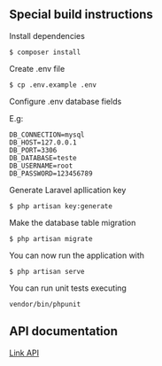 ## Special build instructions

Install dependencies

```
$ composer install
```

Create .env file

```
$ cp .env.example .env
```

Configure .env database fields

E.g:

```
DB_CONNECTION=mysql
DB_HOST=127.0.0.1
DB_PORT=3306
DB_DATABASE=teste
DB_USERNAME=root
DB_PASSWORD=123456789
```

Generate Laravel apllication key

```
$ php artisan key:generate
```

Make the database table migration

```
$ php artisan migrate
```

You can now run the application with 

```
$ php artisan serve
```

You can run unit tests executing

```
vendor/bin/phpunit
```

## API documentation

[Link API](https://documenter.getpostman.com/view/8026812/UVRDF5UN)